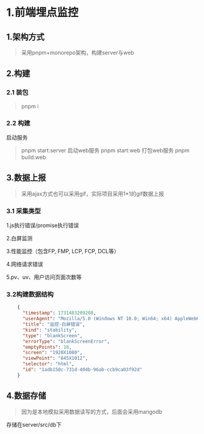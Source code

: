 # 1.前端埋点监控
## 1.架构方式
> 采用pnpm+monorepo架构，构建server与web
## 2.构建
### 2.1 装包
> pnpm i
### 2.2 构建
启动服务
> pnpm start:server
启动web服务
> pnpm start:web
打包web服务
> pnpm build:web
## 3.数据上报
> 采用ajax方式也可以采用gif，实际项目采用1*1的gif数据上报

### 3.1 采集类型

1.js执行错误/promise执行错误

2.白屏监测

3.性能监控（包含FP, FMP, LCP, FCP, DCL等）

4.网络请求错误

5.pv、uv、用户访问页面次数等

### 3.2构建数据结构

``` json
    {
      "timestamp": 1731483209208,
      "userAgent": "Mozilla/5.0 (Windows NT 10.0; Win64; x64) AppleWebKit/537.36 (KHTML, like Gecko) Chrome/130.0.0.0 Safari/537.36",
      "title": "监控-白屏错误",
      "kind": "stability",
      "type": "blankScreen",
      "errorType": "blankScreenError",
      "emptyPoints": 18,
      "screen": "1920X1080",
      "viewPoint": "845X1012",
      "selector": "html",
      "id": "1adb150c-731d-404b-96ab-ccb9ca03f92d"
    }
```

## 4.数据存储
> 因为是本地模拟采用数据读写的方式，后面会采用mangodb

存储在server/src/db下
